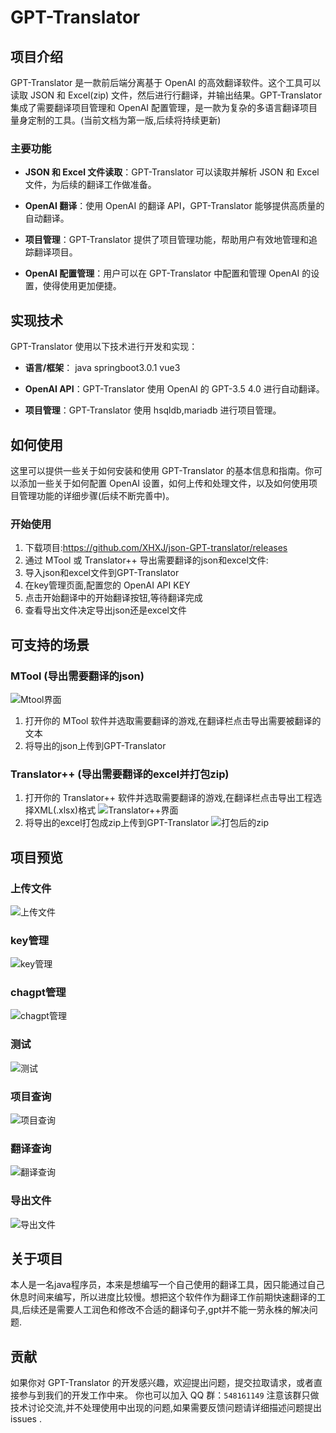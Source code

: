 # GPT-Translator

## 项目介绍

GPT-Translator 是一款前后端分离基于 OpenAI 的高效翻译软件。这个工具可以读取 JSON 和 Excel(zip) 文件，然后进行行翻译，并输出结果。GPT-Translator 集成了需要翻译项目管理和 OpenAI 配置管理，是一款为复杂的多语言翻译项目量身定制的工具。(当前文档为第一版,后续将持续更新)

### 主要功能

- **JSON 和 Excel 文件读取**：GPT-Translator 可以读取并解析 JSON 和 Excel 文件，为后续的翻译工作做准备。

- **OpenAI 翻译**：使用 OpenAI 的翻译 API，GPT-Translator 能够提供高质量的自动翻译。

- **项目管理**：GPT-Translator 提供了项目管理功能，帮助用户有效地管理和追踪翻译项目。

- **OpenAI 配置管理**：用户可以在 GPT-Translator 中配置和管理 OpenAI 的设置，使得使用更加便捷。

## 实现技术

GPT-Translator 使用以下技术进行开发和实现：

- **语言/框架**： java springboot3.0.1 vue3

- **OpenAI API**：GPT-Translator 使用 OpenAI 的 GPT-3.5 4.0 进行自动翻译。

- **项目管理**：GPT-Translator 使用 hsqldb,mariadb 进行项目管理。

## 如何使用

这里可以提供一些关于如何安装和使用 GPT-Translator 的基本信息和指南。你可以添加一些关于如何配置 OpenAI 设置，如何上传和处理文件，以及如何使用项目管理功能的详细步骤(后续不断完善中)。

### 开始使用
1. 下载项目:https://github.com/XHXJ/json-GPT-translator/releases
2. 通过 MTool 或 Translator++ 导出需要翻译的json和excel文件: 
3. 导入json和excel文件到GPT-Translator
4. 在key管理页面,配置您的 OpenAI API KEY
5. 点击开始翻译中的开始翻译按钮,等待翻译完成
6. 查看导出文件决定导出json还是excel文件

## 可支持的场景
### MTool (导出需要翻译的json)
![Mtool界面](assets/4573091286107478.png)

1. 打开你的 MTool 软件并选取需要翻译的游戏,在翻译栏点击导出需要被翻译的文本
2. 将导出的json上传到GPT-Translator

### Translator++ (导出需要翻译的excel并打包zip)
1. 打开你的 Translator++ 软件并选取需要翻译的游戏,在翻译栏点击导出工程选择XML(.xlsx)格式
![Translator++界面](assets/Snipaste_2023-05-22_10-31-37.png)
2. 将导出的excel打包成zip上传到GPT-Translator
![打包后的zip](assets/Snipaste_2023-05-22_10-35-57.png)

## 项目预览
### 上传文件
![上传文件](assets/Snipaste_2023-05-22_10-19-13.png)
### key管理
![key管理](assets/Snipaste_2023-05-22_10-16-35.png)
### chagpt管理
![chagpt管理](assets/Snipaste_2023-05-22_10-17-01.png)
### 测试
![测试](assets/Snipaste_2023-05-22_10-18-39.png)
### 项目查询
![项目查询](assets/Snipaste_2023-05-22_10-20-57.png)
### 翻译查询
![翻译查询](assets/Snipaste_2023-05-22_10-21-33.png)
### 导出文件
![导出文件](assets/Snipaste_2023-05-22_10-21-53.png)

## 关于项目
本人是一名java程序员，本来是想编写一个自己使用的翻译工具，因只能通过自己休息时间来编写，所以进度比较慢。想把这个软件作为翻译工作前期快速翻译的工具,后续还是需要人工润色和修改不合适的翻译句子,gpt并不能一劳永株的解决问题.

## 贡献

如果你对 GPT-Translator 的开发感兴趣，欢迎提出问题，提交拉取请求，或者直接参与到我们的开发工作中来。 你也可以加入 QQ 群：`548161149` 注意该群只做技术讨论交流,并不处理使用中出现的问题,如果需要反馈问题请详细描述问题提出 issues .
